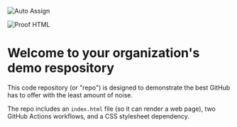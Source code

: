 ![Auto Assign](https://github.com/TaskHub-ops/demo-repository/actions/workflows/auto-assign.yml/badge.svg)

![Proof HTML](https://github.com/TaskHub-ops/demo-repository/actions/workflows/proof-html.yml/badge.svg)

# Welcome to your organization's demo respository
This code repository (or "repo") is designed to demonstrate the best GitHub has to offer with the least amount of noise.

The repo includes an `index.html` file (so it can render a web page), two GitHub Actions workflows, and a CSS stylesheet dependency.
